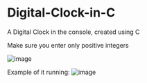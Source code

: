 # Digital-Clock-in-C
A Digital Clock in the console, created using C


Make sure you enter only positive integers

![image](https://user-images.githubusercontent.com/55643100/147796500-f549fbff-0e9e-4510-8f4b-f1cfe1f64611.png)


Example of it running:
![image](https://user-images.githubusercontent.com/55643100/147796513-e42de30d-58c6-42e6-ab80-b4cc6f53feeb.png)


